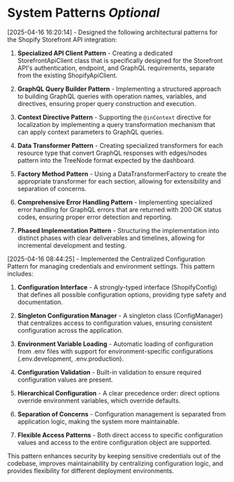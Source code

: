 # System Patterns *Optional*

[2025-04-16 16:20:14] - Designed the following architectural patterns for the Shopify Storefront API integration:

1. **Specialized API Client Pattern** - Creating a dedicated StorefrontApiClient class that is specifically designed for the Storefront API's authentication, endpoint, and GraphQL requirements, separate from the existing ShopifyApiClient.

2. **GraphQL Query Builder Pattern** - Implementing a structured approach to building GraphQL queries with operation names, variables, and directives, ensuring proper query construction and execution.

3. **Context Directive Pattern** - Supporting the `@inContext` directive for localization by implementing a query transformation mechanism that can apply context parameters to GraphQL queries.

4. **Data Transformer Pattern** - Creating specialized transformers for each resource type that convert GraphQL responses with edges/nodes pattern into the TreeNode format expected by the dashboard.

5. **Factory Method Pattern** - Using a DataTransformerFactory to create the appropriate transformer for each section, allowing for extensibility and separation of concerns.

6. **Comprehensive Error Handling Pattern** - Implementing specialized error handling for GraphQL errors that are returned with 200 OK status codes, ensuring proper error detection and reporting.

7. **Phased Implementation Pattern** - Structuring the implementation into distinct phases with clear deliverables and timelines, allowing for incremental development and testing.

[2025-04-16 08:44:25] - Implemented the Centralized Configuration Pattern for managing credentials and environment settings. This pattern includes:

1. **Configuration Interface** - A strongly-typed interface (ShopifyConfig) that defines all possible configuration options, providing type safety and documentation.

2. **Singleton Configuration Manager** - A singleton class (ConfigManager) that centralizes access to configuration values, ensuring consistent configuration across the application.

3. **Environment Variable Loading** - Automatic loading of configuration from .env files with support for environment-specific configurations (.env.development, .env.production).

4. **Configuration Validation** - Built-in validation to ensure required configuration values are present.

5. **Hierarchical Configuration** - A clear precedence order: direct options override environment variables, which override defaults.

6. **Separation of Concerns** - Configuration management is separated from application logic, making the system more maintainable.

7. **Flexible Access Patterns** - Both direct access to specific configuration values and access to the entire configuration object are supported.

This pattern enhances security by keeping sensitive credentials out of the codebase, improves maintainability by centralizing configuration logic, and provides flexibility for different deployment environments.